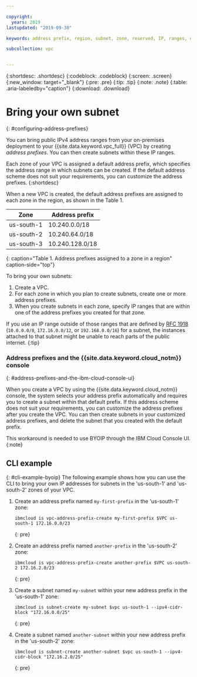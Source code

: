 ```yaml
---

copyright:
  years: 2019
lastupdated: "2019-09-30"

keywords: address prefix, region, subnet, zone, reserved, IP, ranges, deleting, creating, CIDR

subcollection: vpc


---
```


{:shortdesc: .shortdesc}
{:codeblock: .codeblock}
{:screen: .screen}
{:new_window: target="_blank"}
{:pre: .pre}
{:tip: .tip}
{:note: .note}
{:table: .aria-labeledby="caption"}
{:download: .download}


# Bring your own subnet
{: #configuring-address-prefixes}

You can bring public IPv4 address ranges from your on-premises deployment to your {{site.data.keyword.vpc_full}} (VPC) by creating *address prefixes*. You can then create subnets within these IP ranges.

Each zone of your VPC is assigned a default address prefix, which specifies the address range in which subnets can be created. If the default address scheme does not suit your requirements, you can customize the address prefixes.
{:shortdesc}

When a new VPC is created, the default address prefixes are assigned to each zone in the region, as shown in the Table 1.

Zone         | Address prefix
-------------|---------------
us-south-1   | 10.240.0.0/18
us-south-2   | 10.240.64.0/18
us-south-3   | 10.240.128.0/18
{: caption="Table 1. Address prefixes assigned to a zone in a region" caption-side="top"}

To bring your own subnets:
1. Create a VPC.
2. For each zone in which you plan to create subnets, create one or more address prefixes.
3. When you create subnets in each zone, specify IP ranges that are within one of the address prefixes you created for that zone.

If you use an IP range outside of those ranges that are defined by [RFC 1918](https://tools.ietf.org/html/rfc1918) (`10.0.0.0/8`, `172.16.0.0/12`, or `192.168.0.0/16`) for a subnet, the instances attached to that subnet might be unable to reach parts of the public internet.
{:tip}

### Address prefixes and the {{site.data.keyword.cloud_notm}} console
{: #address-prefixes-and-the-ibm-cloud-console-ui}

When you create a VPC by using the {{site.data.keyword.cloud_notm}} console, the system selects your address prefix automatically and requires you to create a subnet within that default prefix. If this address scheme does not suit your requirements, you can customize the address prefixes after you create the VPC. You can then create subnets in your customized address prefixes, and delete the subnet that you created with the default prefix.

This workaround is needed to use BYOIP through the IBM Cloud Console UI.
{:note}



## CLI example
{: #cli-example-byoip}
The following example shows how you can use the CLI to bring your own IP addresses for subnets in the 'us-south-1' and 'us-south-2' zones of your VPC.
1. Create an address prefix named `my-first-prefix` in the 'us-south-1' zone:
  
   ```
   ibmcloud is vpc-address-prefix-create my-first-prefix $VPC us-south-1 172.16.0.0/23 
   ```
   {: pre}

1. Create an address prefix named `another-prefix` in the 'us-south-2' zone:
  
   ```
   ibmcloud is vpc-address-prefix-create another-prefix $VPC us-south-2 172.16.2.0/23 
   ```
   {: pre}

1. Create a subnet named `my-subnet` within your new address prefix in the 'us-south-1' zone:
  
   ```
   ibmcloud is subnet-create my-subnet $vpc us-south-1 --ipv4-cidr-block "172.16.0.0/25"
   ```
   {: pre}

1. Create a subnet named `another-subnet` within your new address prefix in the 'us-south-2' zone:
  
   ```
   ibmcloud is subnet-create another-subnet $vpc us-south-1 --ipv4-cidr-block "172.16.2.0/25"
   ```
   {: pre}




